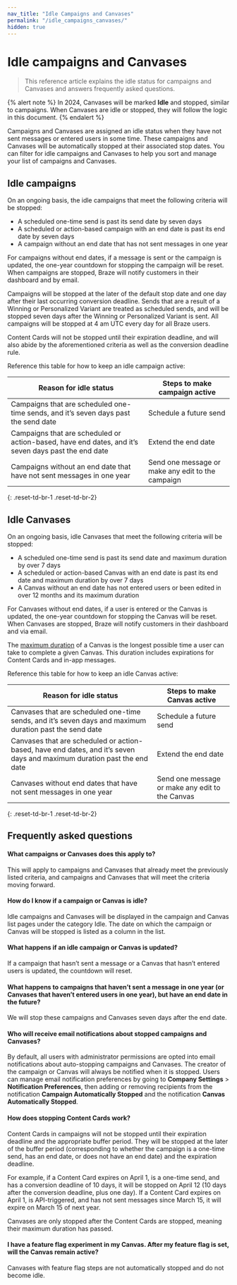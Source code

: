 ```yaml
---
nav_title: "Idle Campaigns and Canvases"
permalink: "/idle_campaigns_canvases/"
hidden: true
---
```


# Idle campaigns and Canvases

> This reference article explains the idle status for campaigns and Canvases and answers frequently asked questions.

{% alert note %}
In 2024, Canvases will be marked **Idle** and stopped, similar to campaigns. When Canvases are idle or stopped, they will follow the logic in this document.
{% endalert %}

Campaigns and Canvases are assigned an idle status when they have not sent messages or entered users in some time. These campaigns and Canvases will be automatically stopped at their associated stop dates. You can filter for idle campaigns and Canvases to help you sort and manage your list of campaigns and Canvases.

## Idle campaigns

On an ongoing basis, the idle campaigns that meet the following criteria will be stopped:
 
- A scheduled one-time send is past its send date by seven days
- A scheduled or action-based campaign with an end date is past its end date by seven days
- A campaign without an end date that has not sent messages in one year

For campaigns without end dates, if a message is sent or the campaign is updated, the one-year countdown for stopping the campaign will be reset. When campaigns are stopped, Braze will notify customers in their dashboard and by email.

Campaigns will be stopped at the later of the default stop date and one day after their last occurring conversion deadline. Sends that are a result of a Winning or Personalized Variant are treated as scheduled sends, and will be stopped seven days after the Winning or Personalized Variant is sent. All campaigns will be stopped at 4 am UTC every day for all Braze users.

Content Cards will not be stopped until their expiration deadline, and will also abide by the aforementioned criteria as well as the conversion deadline rule.

Reference this table for how to keep an idle campaign active:

| Reason for idle status                                                                              | Steps to make campaign active                     |
|-----------------------------------------------------------------------------------------------------|---------------------------------------------------|
| Campaigns that are scheduled one-time sends, and it’s seven days past the send date                 | Schedule a future send                            |
| Campaigns that are scheduled or action-based, have end dates, and it’s seven days past the end date | Extend the end date                               |
| Campaigns without an end date that have not sent messages in one year                                | Send one message or make any edit to the campaign |
{: .reset-td-br-1 .reset-td-br-2}

## Idle Canvases

On an ongoing basis, idle Canvases that meet the following criteria will be stopped:

- A scheduled one-time send is past its send date and maximum duration by over 7 days
- A scheduled or action-based Canvas with an end date is past its end date and maximum duration by over 7 days
- A Canvas without an end date has not entered users or been edited in over 12 months and its maximum duration

For Canvases without end dates, if a user is entered or the Canvas is updated, the one-year countdown for stopping the Canvas will be reset. When Canvases are stopped, Braze will notify customers in their dashboard and via email.

The [maximum duration]({{site.baseurl}}/user_guide/engagement_tools/canvas/create_a_canvas/create_a_canvas/) of a Canvas is the longest possible time a user can take to complete a given Canvas. This duration includes expirations for Content Cards and in-app messages.

Reference this table for how to keep an idle Canvas active:

| Reason for idle status                                                                                                  | Steps to make Canvas active                     |
|-------------------------------------------------------------------------------------------------------------------------|-------------------------------------------------|
| Canvases that are scheduled one-time sends, and it’s seven days and maximum duration past the send date                 | Schedule a future send                          |
| Canvases that are scheduled or action-based, have end dates, and it’s seven days and maximum duration past the end date | Extend the end date                             |
| Canvases without end dates that have not sent messages in one year                                                      | Send one message or make any edit to the Canvas |
{: .reset-td-br-1 .reset-td-br-2}

## Frequently asked questions

#### What campaigns or Canvases does this apply to?

This will apply to campaigns and Canvases that already meet the previously listed criteria, and campaigns and Canvases that will meet the criteria moving forward.

#### How do I know if a campaign or Canvas is idle?

Idle campaigns and Canvases will be displayed in the campaign and Canvas list pages under the category Idle. The date on which the campaign or Canvas will be stopped is listed as a column in the list.

#### What happens if an idle campaign or Canvas is updated?

If a campaign that hasn’t sent a message or a Canvas that hasn’t entered users is updated, the countdown will reset.

#### What happens to campaigns that haven’t sent a message in one year (or Canvases that haven’t entered users in one year), but have an end date in the future?

We will stop these campaigns and Canvases seven days after the end date.

#### Who will receive email notifications about stopped campaigns and Canvases?

By default, all users with administrator permissions are opted into email notifications about auto-stopping campaigns and Canvases. The creator of the campaign or Canvas will always be notified when it is stopped. Users can manage email notification preferences by going to **Company Settings** > **Notification Preferences**, then adding or removing recipients from the notification **Campaign Automatically Stopped** and the notification **Canvas Automatically Stopped**.

#### How does stopping Content Cards work?

Content Cards in campaigns will not be stopped until their expiration deadline and the appropriate buffer period. They will be stopped at the later of the buffer period (corresponding to whether the campaign is a one-time send, has an end date, or does not have an end date) and the expiration deadline. 

For example, if a Content Card expires on April 1, is a one-time send, and has a conversion deadline of 10 days, it will be stopped on April 12 (10 days after the conversion deadline, plus one day). If a Content Card expires on April 1, is API-triggered, and has not sent messages since March 15, it will expire on March 15 of next year.

Canvases are only stopped after the Content Cards are stopped, meaning their maximum duration has passed.

#### I have a feature flag experiment in my Canvas. After my feature flag is set, will the Canvas remain active?

Canvases with feature flag steps are not automatically stopped and do not become idle.
